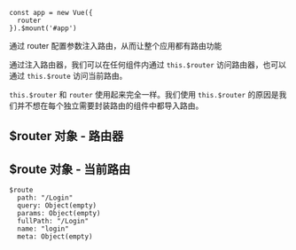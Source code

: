 ```
const app = new Vue({
  router
}).$mount('#app')
```

通过 router 配置参数注入路由，从而让整个应用都有路由功能

通过注入路由器，我们可以在任何组件内通过 `this.$router` 访问路由器，也可以通过 `this.$route` 访问当前路由。

`this.$router` 和 `router` 使用起来完全一样。我们使用 `this.$router` 的原因是我们并不想在每个独立需要封装路由的组件中都导入路由。

## $router 对象 - 路由器

## $route 对象 - 当前路由

```
$route
  path: "/Login"
  query: Object(empty)
  params: Object(empty)
  fullPath: "/Login"
  name: "login"
  meta: Object(empty)
```
